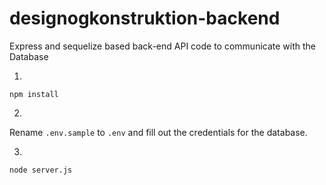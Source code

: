 # designogkonstruktion-backend
Express and sequelize based back-end API code to communicate with the Database


1.
```
npm install
```

2.
Rename `.env.sample` to `.env` and fill out the credentials for the database.

3.
```
node server.js
```
